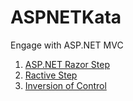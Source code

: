 # ASPNETKata

Engage with ASP.NET MVC

1. [ASP.NET Razor Step](ASP.NET-Razor.md)
1. [Ractive Step](Ractive.md)
1. [Inversion of Control](IoC.md)